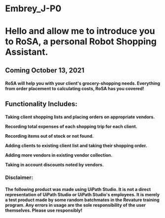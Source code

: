 # Embrey_J-P0

<h1>
  <b><p>Hello and allow me to introduce you to RoSA, a personal Robot Shopping Assistant.<p></b>
</h1>

<h2>
  <p>Coming October 13, 2021</p>
</h2>

<h4>
  <p>RoSA will help you with your client's grocery-shopping needs. Everything from order placement to calculating costs, RoSA has you covered!</p>
</h4>

<h2>
  <p>Functionality Includes:
</h2>

<h4>
  <p>Taking client shopping lists and placing orders on appropriate vendors.</p>
  <p>Recording total expenses of each shopping trip for each client.</p>
  <p>Recording items out of stock or not found.</p>
  <p>Adding clients to existing client list and taking their shopping order.</p>
  <p>Adding more vendors in existing vendor collection.</p>
  <p>Taking in account discounts noted by vendors.</p>
</h4>

<h3>
  <p>Disclaimer:</p>
</h3>
<h4>
  <p>The following product was made using UiPath Studio. It is not a direct representation of UiPath Studio or UiPath Studio's employees. It is merely a test product made by some random batchmates in the Revature training program. Any errors in usage are the sole responsibility of the user themselves. Please use responsibly!</p> 
</h4>
